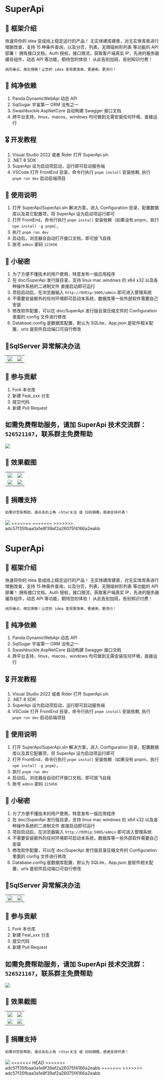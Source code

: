 <!--
 * @Author: 490912587@qq.com
 * @Date: 2023-12-20 10:44:09
 * @LastEditors: 490912587@qq.com
 * @LastEditTime: 2023-12-29 11:16:46
 * @FilePath: \undefinedc:\Users\49091\Desktop\learn\SuperApi\README.md
 * @Description:git add . git commit -m "111" --no-verify git push
-->

# SuperApi

## 🎁 框架介绍

快速将你的 idea 变成线上稳定运行的产品！
无实体建库建表，对无实体库表进行增删改查，支持 15 种条件查询，以及分页，列表，无限级树形列表 等功能的 API 部署！
拥有接口文档，Auth 授权，接口限流，获取客户端真实 IP，先进的服务器缓存组件，动态 API 等功能，期待您的体验！
从此告别加班，告别知识付费！

```
阅历痛点，相见恨晚！让您的 idea 变现更简单，更通用，更流行！
```

## 🍖 纯净依赖

1. Panda.DynamicWebApi 动态 API
2. SqlSugar 宇宙第一 ORM 没有之一
3. Swashbuckle.AspNetCore 自动构建 Swagger 接口文档
4. 跨平台支持，linux，macos，windows 均可做到无需安装任何环境，直接运行

## 🎖️ 开发教程

1. Visual Studio 2022 或者 Rider 打开 SuperApi.sln
2. .NET 8 SDK
3. SuperApi 设为启动项启动，运行即可启动服务端
4. VSCode 打开 FrontEnd 目录，命令行执行 `pnpm install` 安装依赖,  执行 `pnpm run dev` 启动前端项目

## 🍁 使用说明

1. 打开 SuperApi/SuperApi.sln 解决方案，进入 Configuration 目录，配置数据库以及其它配置项，将 SuperApi 设为启动项运行即可
2. 打开 FrontEnd，命令行执行 `pnpm install` 安装依赖（如果没有 pnpm，执行 `npm install -g pnpm`），
3. 执行 `pnpm run dev`
4. 启动后，浏览器会自动打开接口文档，即可放飞自我
5. 账号 `admin` 密码 `123456`

## 🍁 小秘密

1. 为了方便不懂技术的用户使用，特意发布一版应用程序
2. 在 doc/SuperApi 发行版目录，支持 linux mac windows 的 x64 x32 以及各种操作系统的二进制文件 直接启动即可运行
3. 项目启动后，在浏览器输入 `http://你的ip:5005/admin` 即可进入管理系统
4. 不需要安装额外的任何环境即可启动本系统，数据库等一些外部软件需要自己安装
5. 修改软件配置，可以在 doc/SuperApi 发行版目录压缩文件的 Configuration 里面的 config 文件进行修改
6. Database.config 是数据库配置，默认为 SQLite，App.json 是软件相关配置，urls 是软件启动端口可自行修改

## 🍁SqlServer 异常解决办法

<table>
    <tr>
        <td><img src="https://foruda.gitee.com/images/1703807376565588436/ab346804_1223089.png"/></td>
        <td><img src="https://foruda.gitee.com/images/1703756458715958552/ef1c8cb3_6522206.png"/></td>
    </tr>
</table>

## 💐 参与贡献

1.  Fork 本仓库
2.  新建 Feat_xxx 分支
3.  提交代码
4.  新建 Pull Request

## 如需免费帮助服务，请加 SuperApi 技术交流群：`526521167`，联系群主免费帮助

<img src="https://gitee.com/tmm-top/SuperApi/raw/master/doc/qun.png"/>

## 🍎 效果截图

<table>
    <tr>
        <td><img src="https://gitee.com/tmm-top/SuperApi/raw/master/doc/1.png"/></td>
        <td><img src="https://gitee.com/tmm-top/SuperApi/raw/master/doc/3.png"/></td>
    </tr>
    <tr>
        <td><img src="https://gitee.com/tmm-top/SuperApi/raw/master/doc/4.png"/></td>
        <td><img src="https://gitee.com/tmm-top/SuperApi/raw/master/doc/555.png"/></td>
    </tr>
</table>

## 🎀 捐赠支持

```
如果对您有帮助，请点击右上角 ⭐Star关注 或 扫码捐赠，感谢支持开源！
```

<img src="https://gitee.com/tmm-top/SuperApi/raw/master/doc/zanshang.jpg"/>
=======
=======
>>>>>>> adc57f35fbaa0a1e8f39af2a26075f4166a2eabb
<!--
 * @Author: 490912587@qq.com
 * @Date: 2023-12-20 10:44:09
 * @LastEditors: 490912587@qq.com
 * @LastEditTime: 2023-12-29 11:16:46
 * @FilePath: \undefinedc:\Users\49091\Desktop\learn\SuperApi\README.md
 * @Description:git add . git commit -m "111" --no-verify git push
-->

# SuperApi

## 🎁 框架介绍

快速将你的 idea 变成线上稳定运行的产品！
无实体建库建表，对无实体库表进行增删改查，支持 15 种条件查询，以及分页，列表，无限级树形列表 等功能的 API 部署！
拥有接口文档，Auth 授权，接口限流，获取客户端真实 IP，先进的服务器缓存组件，动态 API 等功能，期待您的体验！
从此告别加班，告别知识付费！

```
阅历痛点，相见恨晚！让您的 idea 变现更简单，更通用，更流行！
```

## 🍖 纯净依赖

1. Panda.DynamicWebApi 动态 API
2. SqlSugar 宇宙第一 ORM 没有之一
3. Swashbuckle.AspNetCore 自动构建 Swagger 接口文档
4. 跨平台支持，linux，macos，windows 均可做到无需安装任何环境，直接运行

## 🎖️ 开发教程

1. Visual Studio 2022 或者 Rider 打开 SuperApi.sln
2. .NET 8 SDK
3. SuperApi 设为启动项启动，运行即可启动服务端
4. VSCode 打开 FrontEnd 目录，命令行执行 `pnpm install` 安装依赖,  执行 `pnpm run dev` 启动前端项目

## 🍁 使用说明

1. 打开 SuperApi/SuperApi.sln 解决方案，进入 Configuration 目录，配置数据库以及其它配置项，将 SuperApi 设为启动项运行即可
2. 打开 FrontEnd，命令行执行 `pnpm install` 安装依赖（如果没有 pnpm，执行 `npm install -g pnpm`），
3. 执行 `pnpm run dev`
4. 启动后，浏览器会自动打开接口文档，即可放飞自我
5. 账号 `admin` 密码 `123456`

## 🍁 小秘密

1. 为了方便不懂技术的用户使用，特意发布一版应用程序
2. 在 doc/SuperApi 发行版目录，支持 linux mac windows 的 x64 x32 以及各种操作系统的二进制文件 直接启动即可运行
3. 项目启动后，在浏览器输入 `http://你的ip:5005/admin` 即可进入管理系统
4. 不需要安装额外的任何环境即可启动本系统，数据库等一些外部软件需要自己安装
5. 修改软件配置，可以在 doc/SuperApi 发行版目录压缩文件的 Configuration 里面的 config 文件进行修改
6. Database.config 是数据库配置，默认为 SQLite，App.json 是软件相关配置，urls 是软件启动端口可自行修改

## 🍁SqlServer 异常解决办法

<table>
    <tr>
        <td><img src="https://foruda.gitee.com/images/1703807376565588436/ab346804_1223089.png"/></td>
        <td><img src="https://foruda.gitee.com/images/1703756458715958552/ef1c8cb3_6522206.png"/></td>
    </tr>
</table>

## 💐 参与贡献

1.  Fork 本仓库
2.  新建 Feat_xxx 分支
3.  提交代码
4.  新建 Pull Request

## 如需免费帮助服务，请加 SuperApi 技术交流群：`526521167`，联系群主免费帮助

<img src="https://gitee.com/tmm-top/SuperApi/raw/master/doc/qun.png"/>

## 🍎 效果截图

<table>
    <tr>
        <td><img src="https://gitee.com/tmm-top/SuperApi/raw/master/doc/1.png"/></td>
        <td><img src="https://gitee.com/tmm-top/SuperApi/raw/master/doc/3.png"/></td>
    </tr>
    <tr>
        <td><img src="https://gitee.com/tmm-top/SuperApi/raw/master/doc/4.png"/></td>
        <td><img src="https://gitee.com/tmm-top/SuperApi/raw/master/doc/555.png"/></td>
    </tr>
</table>

## 🎀 捐赠支持

```
如果对您有帮助，请点击右上角 ⭐Star关注 或 扫码捐赠，感谢支持开源！
```

<img src="https://gitee.com/tmm-top/SuperApi/raw/master/doc/zanshang.jpg"/>
<<<<<<< HEAD
>>>>>>> adc57f35fbaa0a1e8f39af2a26075f4166a2eabb
=======
>>>>>>> adc57f35fbaa0a1e8f39af2a26075f4166a2eabb
